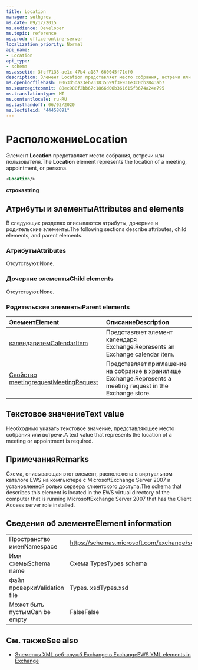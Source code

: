 ```yaml
---
title: Location
manager: sethgros
ms.date: 09/17/2015
ms.audience: Developer
ms.topic: reference
ms.prod: office-online-server
localization_priority: Normal
api_name:
- Location
api_type:
- schema
ms.assetid: 3fcf7133-ae1c-47b4-a187-660045f71df0
description: Элемент Location представляет место собрания, встречи или пользователя.
ms.openlocfilehash: 0063d5da23eb731835599f3e931e3c0cb2843ab7
ms.sourcegitcommit: 88ec988f2bb67c1866d06b361615f3674a24e795
ms.translationtype: MT
ms.contentlocale: ru-RU
ms.lasthandoff: 06/03/2020
ms.locfileid: "44458091"
---
```

# <a name="location"></a><span data-ttu-id="8b591-103">Расположение</span><span class="sxs-lookup"><span data-stu-id="8b591-103">Location</span></span>

<span data-ttu-id="8b591-104">Элемент **Location** представляет место собрания, встречи или пользователя.</span><span class="sxs-lookup"><span data-stu-id="8b591-104">The **Location** element represents the location of a meeting, appointment, or persona.</span></span> 
  
```xml
<Location/>
```

 <span data-ttu-id="8b591-105">**строка**</span><span class="sxs-lookup"><span data-stu-id="8b591-105">**string**</span></span>
## <a name="attributes-and-elements"></a><span data-ttu-id="8b591-106">Атрибуты и элементы</span><span class="sxs-lookup"><span data-stu-id="8b591-106">Attributes and elements</span></span>

<span data-ttu-id="8b591-107">В следующих разделах описываются атрибуты, дочерние и родительские элементы.</span><span class="sxs-lookup"><span data-stu-id="8b591-107">The following sections describe attributes, child elements, and parent elements.</span></span>
  
### <a name="attributes"></a><span data-ttu-id="8b591-108">Атрибуты</span><span class="sxs-lookup"><span data-stu-id="8b591-108">Attributes</span></span>

<span data-ttu-id="8b591-109">Отсутствуют.</span><span class="sxs-lookup"><span data-stu-id="8b591-109">None.</span></span>
  
### <a name="child-elements"></a><span data-ttu-id="8b591-110">Дочерние элементы</span><span class="sxs-lookup"><span data-stu-id="8b591-110">Child elements</span></span>

<span data-ttu-id="8b591-111">Отсутствуют.</span><span class="sxs-lookup"><span data-stu-id="8b591-111">None.</span></span>
  
### <a name="parent-elements"></a><span data-ttu-id="8b591-112">Родительские элементы</span><span class="sxs-lookup"><span data-stu-id="8b591-112">Parent elements</span></span>

|<span data-ttu-id="8b591-113">**Элемент**</span><span class="sxs-lookup"><span data-stu-id="8b591-113">**Element**</span></span>|<span data-ttu-id="8b591-114">**Описание**</span><span class="sxs-lookup"><span data-stu-id="8b591-114">**Description**</span></span>|
|:-----|:-----|
|[<span data-ttu-id="8b591-115">календаритем</span><span class="sxs-lookup"><span data-stu-id="8b591-115">CalendarItem</span></span>](calendaritem.md) <br/> |<span data-ttu-id="8b591-116">Представляет элемент календаря Exchange.</span><span class="sxs-lookup"><span data-stu-id="8b591-116">Represents an Exchange calendar item.</span></span>  <br/> |
|[<span data-ttu-id="8b591-117">Свойство meetingrequest</span><span class="sxs-lookup"><span data-stu-id="8b591-117">MeetingRequest</span></span>](meetingrequest.md) <br/> |<span data-ttu-id="8b591-118">Представляет приглашение на собрание в хранилище Exchange.</span><span class="sxs-lookup"><span data-stu-id="8b591-118">Represents a meeting request in the Exchange store.</span></span>  <br/> |
   
## <a name="text-value"></a><span data-ttu-id="8b591-119">Текстовое значение</span><span class="sxs-lookup"><span data-stu-id="8b591-119">Text value</span></span>

<span data-ttu-id="8b591-120">Необходимо указать текстовое значение, представляющее место собрания или встречи.</span><span class="sxs-lookup"><span data-stu-id="8b591-120">A text value that represents the location of a meeting or appointment is required.</span></span>
  
## <a name="remarks"></a><span data-ttu-id="8b591-121">Примечания</span><span class="sxs-lookup"><span data-stu-id="8b591-121">Remarks</span></span>

<span data-ttu-id="8b591-122">Схема, описывающая этот элемент, расположена в виртуальном каталоге EWS на компьютере с MicrosoftExchange Server 2007 и установленной ролью сервера клиентского доступа.</span><span class="sxs-lookup"><span data-stu-id="8b591-122">The schema that describes this element is located in the EWS virtual directory of the computer that is running MicrosoftExchange Server 2007 that has the Client Access server role installed.</span></span>
  
## <a name="element-information"></a><span data-ttu-id="8b591-123">Сведения об элементе</span><span class="sxs-lookup"><span data-stu-id="8b591-123">Element information</span></span>

|||
|:-----|:-----|
|<span data-ttu-id="8b591-124">Пространство имен</span><span class="sxs-lookup"><span data-stu-id="8b591-124">Namespace</span></span>  <br/> |https://schemas.microsoft.com/exchange/services/2006/types  <br/> |
|<span data-ttu-id="8b591-125">Имя схемы</span><span class="sxs-lookup"><span data-stu-id="8b591-125">Schema name</span></span>  <br/> |<span data-ttu-id="8b591-126">Схема Types</span><span class="sxs-lookup"><span data-stu-id="8b591-126">Types schema</span></span>  <br/> |
|<span data-ttu-id="8b591-127">Файл проверки</span><span class="sxs-lookup"><span data-stu-id="8b591-127">Validation file</span></span>  <br/> |<span data-ttu-id="8b591-128">Types. xsd</span><span class="sxs-lookup"><span data-stu-id="8b591-128">Types.xsd</span></span>  <br/> |
|<span data-ttu-id="8b591-129">Может быть пустым</span><span class="sxs-lookup"><span data-stu-id="8b591-129">Can be empty</span></span>  <br/> |<span data-ttu-id="8b591-130">False</span><span class="sxs-lookup"><span data-stu-id="8b591-130">False</span></span>  <br/> |
   
## <a name="see-also"></a><span data-ttu-id="8b591-131">См. также</span><span class="sxs-lookup"><span data-stu-id="8b591-131">See also</span></span>



- [<span data-ttu-id="8b591-132">Элементы XML веб-служб Exchange в Exchange</span><span class="sxs-lookup"><span data-stu-id="8b591-132">EWS XML elements in Exchange</span></span>](ews-xml-elements-in-exchange.md)

